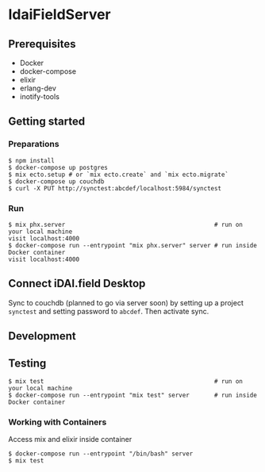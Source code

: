 # IdaiFieldServer

## Prerequisites

* Docker
* docker-compose
* elixir
* erlang-dev
* inotify-tools 

## Getting started

### Preparations

    $ npm install
    $ docker-compose up postgres
    $ mix ecto.setup # or `mix ecto.create` and `mix ecto.migrate`
    $ docker-compose up couchdb
    $ curl -X PUT http://synctest:abcdef/localhost:5984/synctest

### Run

    $ mix phx.server                                          # run on your local machine
    visit localhost:4000
    $ docker-compose run --entrypoint "mix phx.server" server # run inside Docker container 
    visit localhost:4000

## Connect iDAI.field Desktop

Sync to couchdb (planned to go via server soon) by setting up a project `synctest` 
and setting password to `abcdef`. Then activate sync.

## Development

## Testing

    $ mix test                                                # run on your local machine
    $ docker-compose run --entrypoint "mix test" server       # run inside Docker container

### Working with Containers

Access mix and elixir inside container

    $ docker-compose run --entrypoint "/bin/bash" server 
    $ mix test
